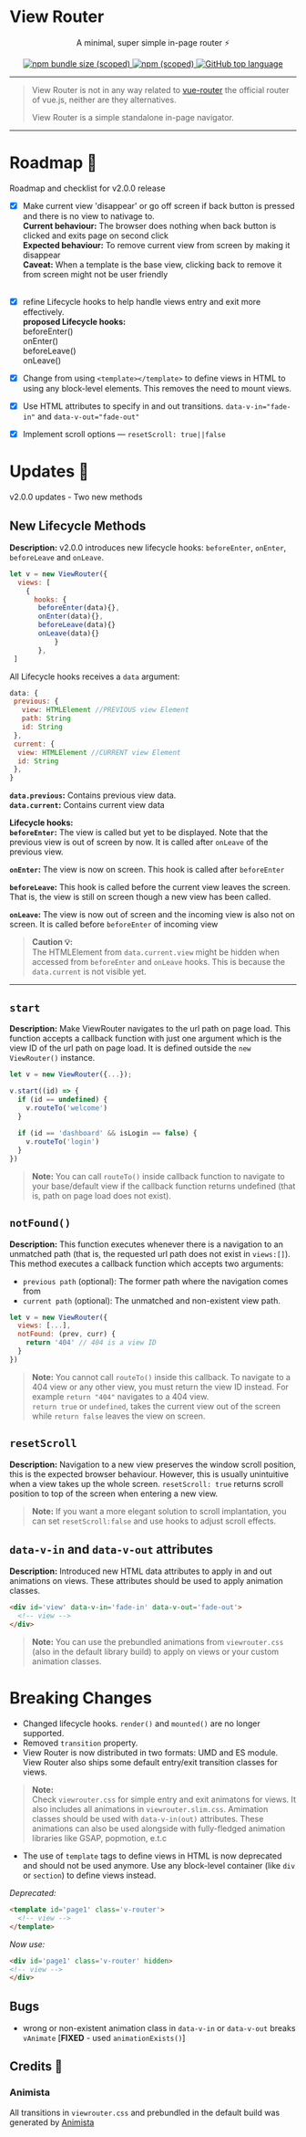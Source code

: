 # View Router

<p align="center">A minimal, super simple in-page router ⚡ </p>

<p align="center">
<a href="#">
 <img alt="npm bundle size (scoped)" src="https://img.shields.io/bundlephobia/min/@bukunmikuti/view-router?style=flat-square">
</a>
 <a href="https://www.npmjs.com/package/@bukunmikuti/view-router">
 <img alt="npm (scoped)" src="https://img.shields.io/npm/v/@bukunmikuti/view-router?style=flat-square">
 </a>
 <a href="">
  <img alt="GitHub top language" src="https://img.shields.io/github/languages/top/Bukunmikuti/view-router?logoColor=%23880000&style=flat-square">
 </a>
 </p>
 
 -------------------------
 
 > View Router is not in any way related to [vue-router](https://github.com/vuejs/vue-router) the official router of vue.js, neither are they alternatives. 
 > 
 > View Router is a simple standalone in-page navigator.
 
 -------------------------
 
 # Roadmap 🚧
 Roadmap and checklist for v2.0.0 release
 
 - [x] Make current view 'disappear' or go off screen if back button is pressed and there is no view to nativage to. <br>
 **Current behaviour:** The browser does nothing when back button is clicked and exits page on second click <br>
 **Expected behaviour:** To remove current view from screen by making it disappear <br>
 **Caveat:** When a template is the base view, clicking back to remove it from screen might not be user friendly <br><br>
 - [x] refine Lifecycle hooks to help handle views entry and exit more effectively. <br>
 **proposed Lifecycle hooks:** <br> beforeEnter() <br> onEnter() <br> beforeLeave() <br> onLeave() 
 
- [x] Change from using ```<template></template>``` to define views in HTML to using any block-level elements. This removes the need to mount views.
- [x] Use HTML attributes to specify in and out transitions. ```data-v-in="fade-in"``` and ```data-v-out="fade-out"```
- [x] Implement scroll options — ```resetScroll: true||false```



 # Updates 🚀
 v2.0.0 updates - Two new methods 

 ## New Lifecycle Methods
 **Description:** v2.0.0 introduces new lifecycle hooks: ```beforeEnter```, ```onEnter```, ```beforeLeave``` and ```onLeave```. 
 ```javascript
 let v = new ViewRouter({
   views: [
     {
       hooks: {
        beforeEnter(data){},
        onEnter(data){},
        beforeLeave(data){}
        onLeave(data){}
			}
		},
  ]
 ```

 All Lifecycle hooks receives a ```data``` argument:
```javascript
data: {
 previous: {
   view: HTMLElement //PREVIOUS view Element
   path: String 
   id: String
 }, 
 current: {
  view: HTMLElement //CURRENT view Element
  id: String
 }, 
}
```
**```data.previous```:** Contains previous view data.<br> 
**```data.current```:** Contains current view data


**Lifecycle hooks:** <br>
**```beforeEnter```:** The view is called but yet to be displayed. Note that the previous view is out of screen by now. It is called after ```onLeave``` of the previous view. <br>

**```onEnter```:** The view is now on screen. This hook is called after ```beforeEnter``` <br>

**```beforeLeave```:** This hook is called before the current view leaves the screen. That is, the view is still on screen though  a new view has been called. <br>

**```onLeave```:** The view is now out of screen and the incoming view is also not on screen. It is called before ```beforeEnter``` of incoming view

> **Caution 💡:** <br>
The HTMLElement from ```data.current.view``` might be hidden when accessed from ```beforeEnter``` and ```onLeave``` hooks. This is because the ```data.current``` is not visible yet.

---
 
## ```start```<br>
**Description:** Make ViewRouter navigates to the url path on page load. This function accepts a callback function with just one argument which is the view ID of the url path on page load. It is defined outside the ```new ViewRouter()``` instance.<br>
```javascript
let v = new ViewRouter({...});

v.start((id) => {
  if (id == undefined) {
    v.routeTo('welcome')
  }
  
  if (id == 'dashboard' && isLogin == false) {
    v.routeTo('login')
  }
})
```

> **Note:** You can call ```routeTo()``` inside callback function to navigate to your base/default view if the callback function returns undefined (that is, path on page load does not exist). 

## ```notFound()```<br>
**Description:** This function executes whenever there is a navigation to an unmatched path (that is, the requested url path does not exist in ```views:[]```).  <br>
This method executes a callback function which accepts two arguments:
- ```previous path``` (optional): The former path where the navigation comes from
- ```current path``` (optional): The unmatched and non-existent view path.

```javascript
let v = new ViewRouter({
  views: [...],
  notFound: (prev, curr) {
    return '404' // 404 is a view ID
  }
})
```
> **Note:** You cannot call ```routeTo()``` inside this callback. To navigate to a 404 view or any other view, you must return the view ID instead. For example ```return "404"``` navigates to a 404 view. <br> ```return true``` or ```undefined```, takes the current view out of the screen while ```return false``` leaves the view on screen. 

## ```resetScroll```
**Description:** Navigation to a new view preserves the window scroll position, this is the expected browser behaviour. However, this is usually unintuitive when a view takes up the whole screen. ```resetScroll: true``` returns scroll position to top of the screen when entering a new view. <br>
> **Note:** If you want a more elegant solution to scroll implantation, you can set ```resetScroll:false``` and use hooks to adjust scroll effects. 

## ```data-v-in``` and ```data-v-out``` attributes
**Description:** Introduced new HTML data attributes to apply in and out animations on views. These attributes should be used to apply animation classes. 
```html
<div id='view' data-v-in='fade-in' data-v-out='fade-out'>
  <!-- view -->
</div>
```
> **Note:** You can use the prebundled animations from ```viewrouter.css``` (also in the default library build) to apply on views or your custom animation classes.

# Breaking Changes
- Changed lifecycle hooks. ```render()``` and ```mounted()``` are no longer supported.
- Removed ```transition``` property.
- View Router is now distributed in two formats: UMD and ES module. View Router also ships some default entry/exit transition classes for views.
> **Note:** <br> Check ```viewrouter.css``` for simple entry and exit animatons for views. It also includes all animations in ```viewrouter.slim.css```. Amimation classes should be used with  ```data-v-in(out)``` attributes. These animations can also be used alongside with fully-fledged animation libraries like GSAP, popmotion, e.t.c
- The use of ```template``` tags to define views in HTML is now deprecated and should not be used anymore. Use any block-level container (like ```div``` or ```section```) to define views instead.

*Deprecated:*<br> 
```html 
<template id='page1' class='v-router'>
  <!-- view -->
</template>
```
*Now use:*<br>
```html
<div id='page1' class='v-router' hidden>
<!-- view -->
</div>
```

## Bugs
- wrong or non-existent animation class in ```data-v-in``` or ```data-v-out``` breaks ```vAnimate``` [**FIXED** - used ```animationExists()```]


## Credits 🙌
### Animista
All transitions in ```viewrouter.css``` and prebundled in the default build was generated by [Animista](https://animista.net/)
